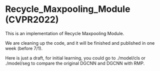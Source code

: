 # Recycle_Maxpooling_Module (CVPR2022)
This is an implementation of Recycle Maxpooling Module.

We are cleaning up the code, and it will be finished and published in one week (before 7/1).

Here is just a draft, for initial learning, you could go to ./model/cls or ./model/seg to compare the original DGCNN and DGCNN with RMP.
